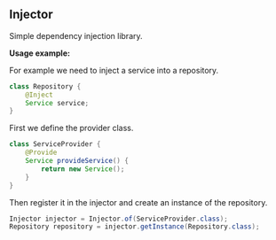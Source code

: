 ## Injector

Simple dependency injection library.

**Usage example:**

For example we need to inject a service into a repository.
```java
class Repository {
    @Inject
    Service service;
}
```   

First we define the provider class.
```java
class ServiceProvider {
    @Provide
    Service provideService() {
        return new Service();
    }
}
```  

Then register it in the injector and create an instance of the repository.
```java
Injector injector = Injector.of(ServiceProvider.class);
Repository repository = injector.getInstance(Repository.class);
```  
